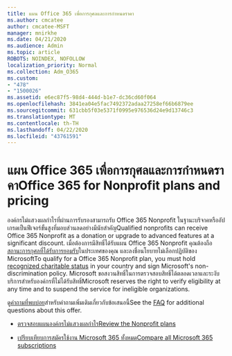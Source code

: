 ```yaml
---
title: แผน Office 365 เพื่อการกุศลและการกําหนดราคา
ms.author: cmcatee
author: cmcatee-MSFT
manager: mnirkhe
ms.date: 04/21/2020
ms.audience: Admin
ms.topic: article
ROBOTS: NOINDEX, NOFOLLOW
localization_priority: Normal
ms.collection: Adm_O365
ms.custom:
- "478"
- "1500026"
ms.assetid: e6ec87f5-98d4-444d-b1e7-dc36cd60f064
ms.openlocfilehash: 3841ea04e5fac7492372adaa27258ef66b6879ee
ms.sourcegitcommit: 631cbb5f03e5371f0995e976536d24e9d13746c3
ms.translationtype: MT
ms.contentlocale: th-TH
ms.lasthandoff: 04/22/2020
ms.locfileid: "43761591"
---
```

# <a name="office-365-for-nonprofit-plans-and-pricing"></a><span data-ttu-id="356af-102">แผน Office 365 เพื่อการกุศลและการกําหนดราคา</span><span class="sxs-lookup"><span data-stu-id="356af-102">Office 365 for Nonprofit plans and pricing</span></span>

<span data-ttu-id="356af-103">องค์กรไม่แสวงผลกําไรที่ผ่านการรับรองสามารถรับ Office 365 Nonprofit ในฐานะบริจาคหรืออัปเกรดเป็นฟีเจอร์ขั้นสูงที่มอบส่วนลดอย่างมีนัยสําคัญ</span><span class="sxs-lookup"><span data-stu-id="356af-103">Qualified nonprofits can receive Office 365 Nonprofit as a donation or upgrade to advanced features at a significant discount.</span></span> <span data-ttu-id="356af-104">เมื่อต้องการมีสิทธิ์ได้รับแผน Office 365 Nonprofit คุณต้องถือ[สถานะการกุศลที่ได้รับการยอมรับ](https://go.microsoft.com/fwlink/p/?LinkID=330253)ในประเทศของคุณ และลงชื่อนโยบายไม่เลือกปฏิบัติของ Microsoft</span><span class="sxs-lookup"><span data-stu-id="356af-104">To qualify for a Office 365 Nonprofit plan, you must hold [recognized charitable status](https://go.microsoft.com/fwlink/p/?LinkID=330253) in your country and sign Microsoft's non-discrimination policy.</span></span> <span data-ttu-id="356af-105">Microsoft ขอสงวนสิทธิ์ในการตรวจสอบสิทธิ์ได้ตลอดเวลาและระงับบริการสําหรับองค์กรที่ไม่ได้รับสิทธิ์</span><span class="sxs-lookup"><span data-stu-id="356af-105">Microsoft reserves the right to verify eligibility at any time and to suspend the service for ineligible organizations.</span></span>
  
<span data-ttu-id="356af-106">ดู[คําถามที่พบบ่อย](https://products.office.com/nonprofit/office-365-nonprofit)สําหรับคําถามเพิ่มเติมเกี่ยวกับข้อเสนอนี้</span><span class="sxs-lookup"><span data-stu-id="356af-106">See the [FAQ](https://products.office.com/nonprofit/office-365-nonprofit) for additional questions about this offer.</span></span>
  
- [<span data-ttu-id="356af-107">ตรวจสอบแผนองค์กรไม่แสวงผลกําไร</span><span class="sxs-lookup"><span data-stu-id="356af-107">Review the Nonprofit plans</span></span>](https://products.office.com/nonprofit/office-365-nonprofit-plans-and-pricing?tab=1)

- [<span data-ttu-id="356af-108">เปรียบเทียบการสมัครใช้งาน Microsoft 365 ทั้งหมด</span><span class="sxs-lookup"><span data-stu-id="356af-108">Compare all Microsoft 365 subscriptions</span></span>](https://products.office.com/business/compare-more-office-365-for-business-plans)